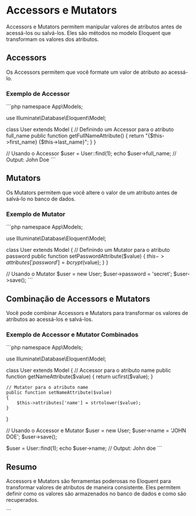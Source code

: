 # Accessors e Mutators

Accessors e Mutators permitem manipular valores de atributos antes de acessá-los ou salvá-los. Eles são métodos no modelo Eloquent que transformam os valores dos atributos.

## Accessors

Os Accessors permitem que você formate um valor de atributo ao acessá-lo.

### Exemplo de Accessor

\```php
namespace App\Models;

use Illuminate\Database\Eloquent\Model;

class User extends Model
{
    // Definindo um Accessor para o atributo full_name
    public function getFullNameAttribute()
    {
        return "{$this->first_name} {$this->last_name}";
    }
}

// Usando o Accessor
$user = User::find(1);
echo $user->full_name; // Output: John Doe
\```

## Mutators

Os Mutators permitem que você altere o valor de um atributo antes de salvá-lo no banco de dados.

### Exemplo de Mutator

\```php
namespace App\Models;

use Illuminate\Database\Eloquent\Model;

class User extends Model
{
    // Definindo um Mutator para o atributo password
    public function setPasswordAttribute($value)
    {
        $this->attributes['password'] = bcrypt($value);
    }
}

// Usando o Mutator
$user = new User;
$user->password = 'secret';
$user->save();
\```

## Combinação de Accessors e Mutators

Você pode combinar Accessors e Mutators para transformar os valores de atributos ao acessá-los e salvá-los.

### Exemplo de Accessor e Mutator Combinados

\```php
namespace App\Models;

use Illuminate\Database\Eloquent\Model;

class User extends Model
{
    // Accessor para o atributo name
    public function getNameAttribute($value)
    {
        return ucfirst($value);
    }

    // Mutator para o atributo name
    public function setNameAttribute($value)
    {
        $this->attributes['name'] = strtolower($value);
    }
}

// Usando o Accessor e Mutator
$user = new User;
$user->name = 'JOHN DOE';
$user->save();

$user = User::find(1);
echo $user->name; // Output: John doe
\```

## Resumo

Accessors e Mutators são ferramentas poderosas no Eloquent para transformar valores de atributos de maneira consistente. Eles permitem definir como os valores são armazenados no banco de dados e como são recuperados.

\```
